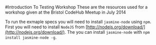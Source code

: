 #Introduction To Testing Workshop
These are the resources used for a workshop given at the Bristol CodeHub Meetup in July 2014

To run the exmaple specs you will need to install `jasmine-node` using `npm`. First you will need
to install `NodeJS` from [http://nodejs.org/download/](http://nodejs.org/download/). The you can
install `jasmine-node` with `npm install jasmine-node -g`.